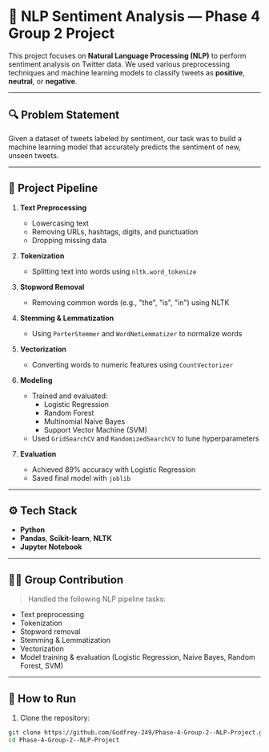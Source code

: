 # 🧠 NLP Sentiment Analysis — Phase 4 Group 2 Project

This project focuses on **Natural Language Processing (NLP)** to perform sentiment analysis on Twitter data. We used various preprocessing techniques and machine learning models to classify tweets as **positive**, **neutral**, or **negative**.

---

## 🔍 Problem Statement

Given a dataset of tweets labeled by sentiment, our task was to build a machine learning model that accurately predicts the sentiment of new, unseen tweets.

---

## 💼 Project Pipeline

1. **Text Preprocessing**
   - Lowercasing text
   - Removing URLs, hashtags, digits, and punctuation
   - Dropping missing data

2. **Tokenization**
   - Splitting text into words using `nltk.word_tokenize`

3. **Stopword Removal**
   - Removing common words (e.g., "the", "is", "in") using NLTK

4. **Stemming & Lemmatization**
   - Using `PorterStemmer` and `WordNetLemmatizer` to normalize words

5. **Vectorization**
   - Converting words to numeric features using `CountVectorizer`

6. **Modeling**
   - Trained and evaluated:
     - Logistic Regression
     - Random Forest
     - Multinomial Naive Bayes
     - Support Vector Machine (SVM)
   - Used `GridSearchCV` and `RandomizedSearchCV` to tune hyperparameters

7. **Evaluation**
   - Achieved 89% accuracy with Logistic Regression
   - Saved final model with `joblib`

---

## ⚙️ Tech Stack

- **Python**
- **Pandas**, **Scikit-learn**, **NLTK**
- **Jupyter Notebook**

---

## 👨‍💻 Group Contribution

> Handled the following NLP pipeline tasks:
- Text preprocessing
- Tokenization
- Stopword removal
- Stemming & Lemmatization
- Vectorization
- Model training & evaluation (Logistic Regression, Naive Bayes, Random Forest, SVM)

---

## 📁 How to Run

1. Clone the repository:

```bash
git clone https://github.com/Godfrey-249/Phase-4-Group-2--NLP-Project.git
cd Phase-4-Group-2--NLP-Project

